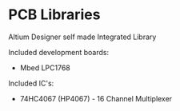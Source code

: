 PCB Libraries
===

Altium Designer self made Integrated Library

Included development boards:
* Mbed LPC1768

Included IC's:
* 74HC4067 (HP4067) - 16 Channel Multiplexer
